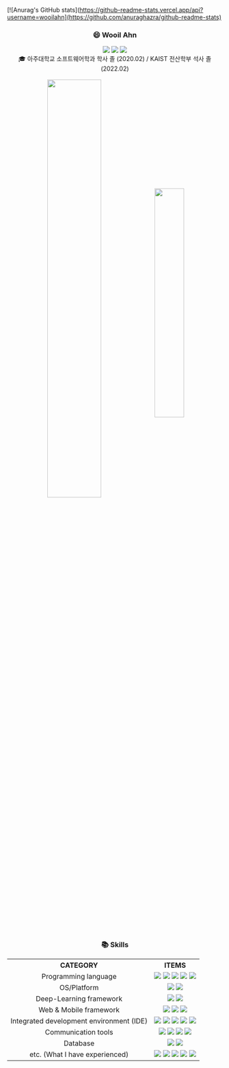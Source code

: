 [![Anurag's GitHub stats](https://github-readme-stats.vercel.app/api?username=wooilahn](https://github.com/anuraghazra/github-readme-stats)


<!-- Chapter 1 -->
<div align="center">
<!-- <p align="center">
  <img src="https://capsule-render.vercel.app/api?type=Slice&color=0:c2e59c,100:64b3f4"><br/>
</p> -->
	<h3>😄 Wooil Ahn </h3>
	<a href="mailto:boxer1532@gmail.com"><img src="https://img.shields.io/badge/Gmail-d14836?style=flat-square&logo=Gmail&logoColor=white&link=viliketh1s98@naver.com"/></a> 
	<a href="mailto:boxer1532@naver.com"><img src="https://img.shields.io/badge/Naver-03C75A?style=flat-square&logo=naver&logoColor=white&link=boxer1532@naver.com"/></a> 
	<a href="solved.ac/boxer1532"><img src="http://mazassumnida.wtf/api/mini/generate_badge?boj=boxer1532"/></a>
</br>
	🎓 아주대학교 소프트웨어학과 학사 졸 (2020.02) / KAIST 전산학부 석사 졸 (2022.02)
</br>
</br>

</div>
<div align="center">
<!-- github stats -->
<img width=50% height=auto align="center" src="https://github-readme-stats.vercel.app/api?username=wooilahn&show_icons=true&theme=vue"/> 
<!-- solved.ac (Baekjoon Badge) -->
<img width=37% align="center" src="http://mazassumnida.wtf/api/v2/generate_badge?boj=boxer1532"/>
</div>

</br>
</br>

<!-- Chapter 2 -->
<div align="center">
	<h3> 📚 Skills </h3>
       <table align="center">
	       <th>CATEGORY</th>
	       <th>ITEMS</th>
              	      <tr align="center">
	                     <td>Programming language</td>
	                     <td>
                                   <img src="https://img.shields.io/badge/C-4574E0.svg?&style=flat-square&logo=C&logoColor=white">
                                   <img src="https://img.shields.io/badge/C++-00599C?style=flat-square&logo=c%2B%2B&logoColor=white">
                                   <img src="https://img.shields.io/badge/Java-68BC71.svg?&style=flat-square&logo=Java&logoColor=white">
                                   <img src="https://img.shields.io/badge/Python-C41E25.svg?&style=flat-square&logo=Python&logoColor=white">
                                   <img src="https://img.shields.io/badge/JavaScript-F7DF1E.svg?&style=flat-square&logo=JavaScript&logoColor=black">
                            </td>
	              </tr>
	              <tr align="center">
	                     <td>OS/Platform</td>
	                     <td>
                                   <img src="https://img.shields.io/badge/Ubuntu-E95420.svg?&style=flat-square&logo=Ubuntu&logoColor=white">
                                   <img src="https://img.shields.io/badge/Android-3DDC84.svg?&style=flat-square&logo=Android&logoColor=white">
                            </td>
	              </tr>
              	      <tr align="center">
	                     <td>Deep-Learning framework</td>
	                     <td>
                                   <img src="https://img.shields.io/badge/Tensorflow-FF6F00.svg?&style=flat-square&logo=Tensorflow&logoColor=white">
                                   <img src="https://img.shields.io/badge/Pytorch-EE4C2C.svg?&style=flat-square&logo=pytorch&logoColor=white">
                            </td>
	       	      </tr>
              	      <tr align="center">
	                     <td>Web & Mobile framework</td>
	                     <td>
                                   <img src="https://img.shields.io/badge/Vue.js-4FC08D.svg?&style=flat-square&logo=Vue.js&logoColor=white">
                                   <img src="https://img.shields.io/badge/Bootstrap-7852B3.svg?&style=flat-square&logo=Bootstrap&logoColor=white">
                                   <img src="https://img.shields.io/badge/Flutter-02569B.svg?&style=flat-square&logo=Flutter&logoColor=white">
                            </td>
	       	      </tr>
              	      <tr align="center">
	                     <td>Integrated development environment (IDE)</td>
	                     <td>
                                   <img src="https://img.shields.io/badge/VS-5C2D91.svg?&style=flat-square&logo=visualstudio&logoColor=white">
                                   <img src="https://img.shields.io/badge/VSCode-007ACC.svg?&style=flat-square&logo=visualstudiocode&logoColor=white">
                                   <img src="https://img.shields.io/badge/Eclipse-2C2255.svg?&style=flat-square&logo=EclipseIDE&logoColor=white">
                                   <img src="https://img.shields.io/badge/AndroidStudio-3DDC84.svg?&style=flat-square&logo=androidstudio&logoColor=white">
                                   <img src="https://img.shields.io/badge/Pycharm-000000.svg?&style=flat-square&logo=Pycharm&logoColor=white">
                            </td>
              	      </tr>
              	      <tr align="center">
	                     <td>Communication tools</td>
	                     <td>
                                   <img src="https://img.shields.io/badge/Github-181717.svg?&style=flat-square&logo=Github&logoColor=white">
                                   <img src="https://img.shields.io/badge/Slack-4A154B.svg?&style=flat-square&logo=Slack&logoColor=white">
                                   <img src="https://img.shields.io/badge/Trello-0052CC.svg?&style=flat-square&logo=Trello&logoColor=white">
                                   <img src="https://img.shields.io/badge/Discord-5865F2.svg?&style=flat-square&logo=Discord&logoColor=white">
                            </td>
              	      </tr>
              	      <tr align="center">
	                     <td>Database</td>
	                     <td>
                                   <img src="https://img.shields.io/badge/FirebaseDB-FFCA28.svg?&style=flat-square&logo=Firebase&logoColor=black">
                                   <img src="https://img.shields.io/badge/MongoDB-47A248.svg?&style=flat-square&logo=MongoDB&logoColor=white">
                            </td>
              	      </tr>
              	      <tr align="center">
	                     <td>etc. (What I have experienced)</td>
	                     <td>
                                   <img src="https://img.shields.io/badge/RaspberryPi-A22846.svg?&style=flat-square&logo=RaspberryPi&logoColor=white">
				   <img src="https://img.shields.io/badge/ElasticStack-005571.svg?&style=flat-square&logo=ElasticStack&logoColor=white">
				   <img src="https://img.shields.io/badge/inVision-FF3366.svg?&style=flat-square&logo=inVision&logoColor=white">
				   <img src="https://img.shields.io/badge/LaTeX-008080.svg?&style=flat-square&logo=LaTeX&logoColor=white">
				   <img src="https://img.shields.io/badge/OpenCV-5C3EE8.svg?&style=flat-square&logo=OpenCV&logoColor=white">
                            </td>
              	      </tr>
	</table>
</div>
	
	
<!-- Chapter 3 -->

	
